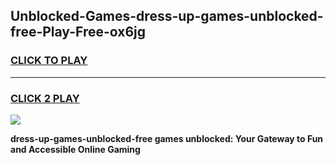 
## Unblocked-Games-dress-up-games-unblocked-free-Play-Free-ox6jg
<h3>
<a href="https://premium76.site?title=dress-up-games-unblocked-free&ref=09A">CLICK TO PLAY</a></h3>
<hr>

<h3>
<a href="https://premium76.site?title=dress-up-games-unblocked-free&ref=09A">CLICK 2 PLAY</a>
  
</h3>

<a href="https://premium76.site?title=dress-up-games-unblocked-free&ref=09A"><img src="https://clearcache.store/games.png"></a>


**dress-up-games-unblocked-free games unblocked: Your Gateway to Fun and Accessible Online Gaming**
